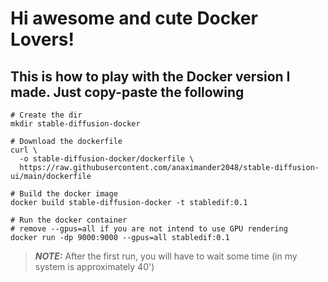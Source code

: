 # Hi awesome and cute Docker Lovers!
## This is how to play with the Docker version I made. Just copy-paste the following


```console
# Create the dir
mkdir stable-diffusion-docker

# Download the dockerfile
curl \
  -o stable-diffusion-docker/dockerfile \
  https://raw.githubusercontent.com/anaximander2048/stable-diffusion-ui/main/dockerfile

# Build the docker image
docker build stable-diffusion-docker -t stabledif:0.1

# Run the docker container
# remove --gpus=all if you are not intend to use GPU rendering
docker run -dp 9000:9000 --gpus=all stabledif:0.1
```

> **_NOTE:_** After the first run, you will have to wait some time (in my system is approximately 40')
